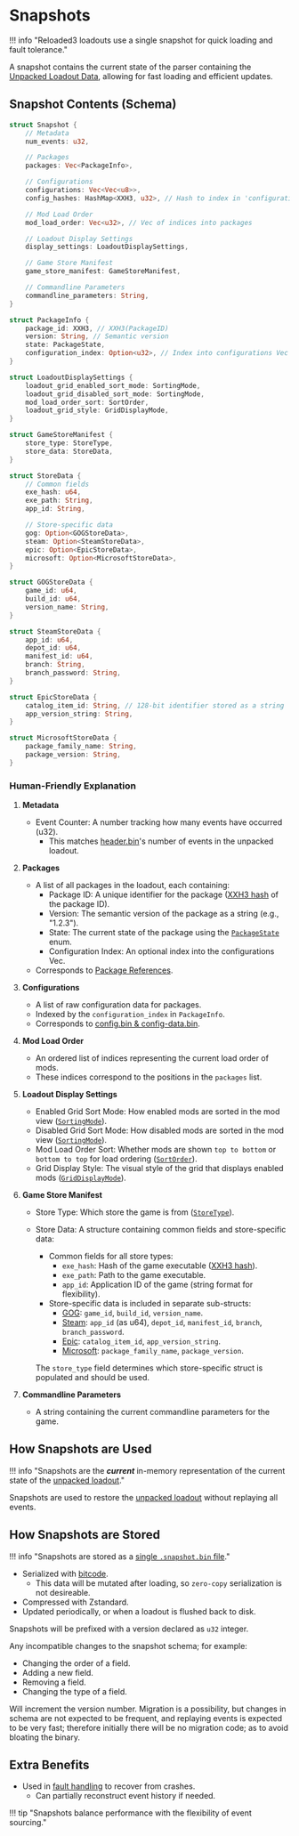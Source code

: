 # Snapshots

!!! info "Reloaded3 loadouts use a single snapshot for quick loading and fault tolerance."

A snapshot contains the current state of the parser containing the [Unpacked Loadout Data][unpacked],
allowing for fast loading and efficient updates.

## Snapshot Contents (Schema)

```rust
struct Snapshot {
    // Metadata
    num_events: u32,

    // Packages
    packages: Vec<PackageInfo>,

    // Configurations
    configurations: Vec<Vec<u8>>,
    config_hashes: HashMap<XXH3, u32>, // Hash to index in 'configurations'

    // Mod Load Order
    mod_load_order: Vec<u32>, // Vec of indices into packages

    // Loadout Display Settings
    display_settings: LoadoutDisplaySettings,

    // Game Store Manifest
    game_store_manifest: GameStoreManifest,

    // Commandline Parameters
    commandline_parameters: String,
}

struct PackageInfo {
    package_id: XXH3, // XXH3(PackageID)
    version: String, // Semantic version
    state: PackageState,
    configuration_index: Option<u32>, // Index into configurations Vec
}

struct LoadoutDisplaySettings {
    loadout_grid_enabled_sort_mode: SortingMode,
    loadout_grid_disabled_sort_mode: SortingMode,
    mod_load_order_sort: SortOrder,
    loadout_grid_style: GridDisplayMode,
}

struct GameStoreManifest {
    store_type: StoreType,
    store_data: StoreData,
}

struct StoreData {
    // Common fields
    exe_hash: u64,
    exe_path: String,
    app_id: String,

    // Store-specific data
    gog: Option<GOGStoreData>,
    steam: Option<SteamStoreData>,
    epic: Option<EpicStoreData>,
    microsoft: Option<MicrosoftStoreData>,
}

struct GOGStoreData {
    game_id: u64,
    build_id: u64,
    version_name: String,
}

struct SteamStoreData {
    app_id: u64,
    depot_id: u64,
    manifest_id: u64,
    branch: String,
    branch_password: String,
}

struct EpicStoreData {
    catalog_item_id: String, // 128-bit identifier stored as a string
    app_version_string: String,
}

struct MicrosoftStoreData {
    package_family_name: String,
    package_version: String,
}
```

### Human-Friendly Explanation

1. **Metadata**
    - Event Counter: A number tracking how many events have occurred (u32).
        - This matches [header.bin][headerbin]'s number of events in the unpacked loadout.

2. **Packages**
    - A list of all packages in the loadout, each containing:
        - Package ID: A unique identifier for the package ([XXH3 hash][hashing] of the package ID).
        - Version: The semantic version of the package as a string (e.g., "1.2.3").
        - State: The current state of the package using the [`PackageState`][packagestate] enum.
        - Configuration Index: An optional index into the configurations Vec.
    - Corresponds to [Package References][packagereferenceidsbin].

3. **Configurations**
    - A list of raw configuration data for packages.
    - Indexed by the `configuration_index` in `PackageInfo`.
    - Corresponds to [config.bin & config-data.bin][configbin].

4. **Mod Load Order**
    - An ordered list of indices representing the current load order of mods.
    - These indices correspond to the positions in the `packages` list.

5. **Loadout Display Settings**
    - Enabled Grid Sort Mode: How enabled mods are sorted in the mod view ([`SortingMode`][sortingmode]).
    - Disabled Grid Sort Mode: How disabled mods are sorted in the mod view ([`SortingMode`][sortingmode]).
    - Mod Load Order Sort: Whether mods are shown `top to bottom` or `bottom to top` for load ordering ([`SortOrder`][sortorder]).
    - Grid Display Style: The visual style of the grid that displays enabled mods ([`GridDisplayMode`][griddisplaymode]).

6. **Game Store Manifest**
    - Store Type: Which store the game is from ([`StoreType`][storetype]).
    - Store Data: A structure containing common fields and store-specific data:
        - Common fields for all store types:
            - `exe_hash`: Hash of the game executable ([XXH3 hash][hashing]).
            - `exe_path`: Path to the game executable.
            - `app_id`: Application ID of the game (string format for flexibility).
        - Store-specific data is included in separate sub-structs:
            - [GOG][gog-store-data]: `game_id`, `build_id`, `version_name`.
            - [Steam][steam-store-data]: `app_id` (as u64), `depot_id`, `manifest_id`, `branch`, `branch_password`.
            - [Epic][epic-store-data]: `catalog_item_id`, `app_version_string`.
            - [Microsoft][microsoft-store-data]: `package_family_name`, `package_version`.

        The `store_type` field determines which store-specific struct is populated and should be used.

7. **Commandline Parameters**
    - A string containing the current commandline parameters for the game.

## How Snapshots are Used

!!! info "Snapshots are the ***current*** in-memory representation of the current state of the [unpacked loadout][unpacked]."

Snapshots are used to restore the [unpacked loadout][unpacked] without replaying all events.

## How Snapshots are Stored

!!! info "Snapshots are stored as a [single `.snapshot.bin` file][loadout-location]."

- Serialized with [bitcode][bitcode].
    - This data will be mutated after loading, so `zero-copy` serialization is not desireable.
- Compressed with Zstandard.
- Updated periodically, or when a loadout is flushed back to disk.

Snapshots will be prefixed with a version declared as `u32` integer.

Any incompatible changes to the snapshot schema; for example:

- Changing the order of a field.
- Adding a new field.
- Removing a field.
- Changing the type of a field.

Will increment the version number. Migration is a possibility, but changes in schema are not
expected to be frequent, and replaying events is expected to be very fast; therefore initially
there will be no migration code; as to avoid bloating the binary.

## Extra Benefits

- Used in [fault handling][fault-handling] to recover from crashes.
    - Can partially reconstruct event history if needed.

!!! tip "Snapshots balance performance with the flexibility of event sourcing."

[max-numbers]: ./DataTypes.md#max-numbers
[hashing]: ../../../../Common/Hashing.md
[packagestate]: ./DataTypes.md#packagestate
[sortingmode]: ./DataTypes.md#sortingmode
[sortorder]: ./DataTypes.md#sortorder
[griddisplaymode]: ./DataTypes.md#griddisplaymode
[storetype]: ./DataTypes.md#storetype
[fault-handling]: ../About.md#fault-handling
[headerbin]: ./Unpacked.md#headerbin
[gog-store-data]: ./Unpacked.md#gog
[steam-store-data]: ./Unpacked.md#steam
[epic-store-data]: ./Unpacked.md#epic
[microsoft-store-data]: ./Unpacked.md#microsoft
[unpacked]: ./Unpacked.md
[loadout-location]: ../About.md#location
[bitcode]: ../../../../Research/Library-Sizes/Serializers.md#bitcode
[configbin]: ./Unpacked.md#configbin
[packagereferenceidsbin]: ./Unpacked.md#package-reference-idsbin